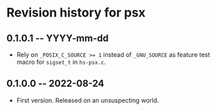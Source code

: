 # Revision history for psx

## 0.1.0.1 -- YYYY-mm-dd

* Rely on `_POSIX_C_SOURCE >= 1` instead of `_GNU_SOURCE` as feature test macro
  for `sigset_t` in `hs-psx.c`.

## 0.1.0.0 -- 2022-08-24

* First version. Released on an unsuspecting world.
